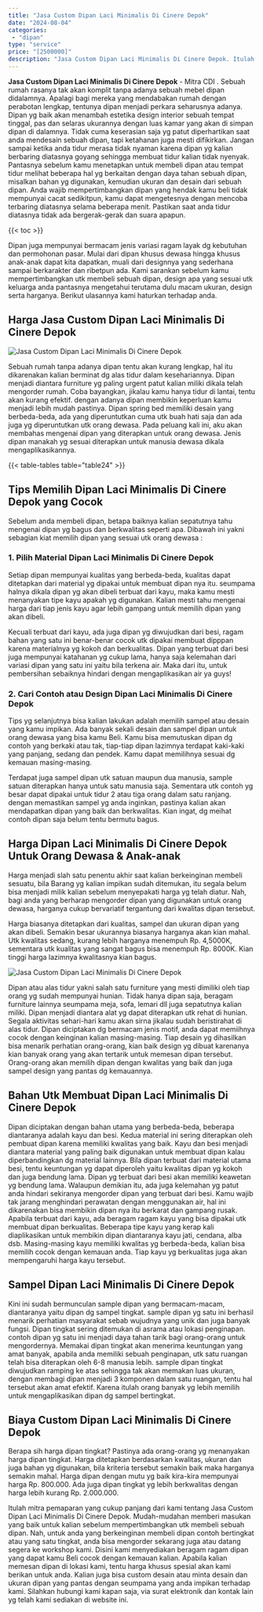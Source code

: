 ```yaml
---
title: "Jasa Custom Dipan Laci Minimalis Di Cinere Depok"
date: "2024-08-04"
categories:
 - "dipan"
type: "service"
price: "[2500000]"
description: "Jasa Custom Dipan Laci Minimalis Di Cinere Depok. Itulah mitra pemaparan yang cukup panjang dari kami tentang Jasa Custom Dipan Laci Minimalis Di Cinere Depo..."
---
```


**Jasa Custom Dipan Laci Minimalis Di Cinere Depok** - Mitra CDI . Sebuah rumah rasanya tak akan komplit tanpa adanya sebuah mebel dipan didalamnya. Apalagi bagi mereka yang mendabakan rumah dengan perabotan lengkap, tentunya dipan menjadi perkara seharusnya adanya. Dipan yg baik akan menambah estetika design interior sebuah tempat tinggal, pas dan selaras ukurannya dengan luas kamar yang akan di simpan dipan di dalamnya. Tidak cuma keserasian saja yg patut diperhartikan saat anda mendesain sebuah dipan, tapi ketahanan juga mesti difikirkan. Jangan sampai ketika anda tidur merasa tidak nyaman karena dipan yg kalian berbaring diatasnya goyang sehingga membuat tidur kalian tidak nyenyak. Pantasnya sebelum kamu menetapkan untuk membeli dipan atau tempat tidur melihat beberapa hal yg berkaitan dengan daya tahan sebuah dipan, misalkan bahan yg digunakan, kemudian ukuran dan desain dari sebuah dipan. Anda wajib mempertimbangkan dipan yang hendak kamu beli tidak mempunyai cacat sedikitpun, kamu dapat mengetesnya dengan mencoba terbaring diatasnya selama beberapa menit. Pastikan saat anda tidur diatasnya tidak ada bergerak-gerak dan suara apapun.

{{< toc >}}

Dipan juga mempunyai bermacam jenis variasi ragam layak dg kebutuhan dan permohonan pasar. Mulai dari dipan khusus dewasa hingga khusus anak-anak dapat kita dapatkan, muali dari designnya yang sederhana sampai berkarakter dan ribetpun ada. Kami sarankan sebelum kamu mempertimbangkan utk membeli sebuah dipan, design apa yang sesuai utk keluarga anda pantasnya mengetahui terutama dulu macam ukuran, design serta harganya. Berikut ulasannya kami haturkan terhadap anda.

## Harga Jasa Custom Dipan Laci Minimalis Di Cinere Depok

![Jasa Custom Dipan Laci Minimalis Di Cinere Depok](/images/mebel/dipan-dewasa-003.jpg)

Sebuah rumah tanpa adanya dipan tentu akan kurang lengkap, hal itu dikarenakan kalian berminat dg alas tidur dalam kesehariannya. Dipan menjadi diantara furniture yg paling urgent patut kalian miliki dikala telah mengorder rumah. Coba bayangkan, jikalau kamu hanya tidur di lantai, tentu akan kurang efektif. dengan adanya dipan membikin keperluan kamu menjadi lebih mudah pastinya. Dipan spring bed memiliki desain yang berbeda-beda, ada yang diperuntutkan cuma utk buah hati saja dan ada juga yg diperuntutkan utk orang dewasa. Pada peluang kali ini, aku akan membahas mengenai dipan yang diterapkan untuk orang dewasa. Jenis dipan manakah yg sesuai diterapkan untuk manusia dewasa dikala mengaplikasikannya.

{{< table-tables table="table24" >}}

## Tips Memilih Dipan Laci Minimalis Di Cinere Depok yang Cocok

Sebelum anda membeli dipan, betapa baiknya kalian sepatutnya tahu mengenai dipan yg bagus dan berkwalitas seperti apa. Dibawah ini yakni sebagian kiat memilih dipan yang sesuai utk orang dewasa :

### 1\. Pilih Material Dipan Laci Minimalis Di Cinere Depok

Setiap dipan mempunyai kualitas yang berbeda-beda, kualitas dapat ditetapkan dari material yg dipakai untuk membuat dipan nya itu. seumpama halnya dikala dipan yg akan dibeli terbuat dari kayu, maka kamu mesti menanyakan tipe kayu apakah yg digunakan. Kalian mesti tahu mengenai harga dari tiap jenis kayu agar lebih gampang untuk memilih dipan yang akan dibeli.

Kecuali terbuat dari kayu, ada juga dipan yg diwujudkan dari besi, ragam bahan yang satu ini benar-benar cocok utk dipakai membuat dipppan karena materialnya yg kokoh dan berkualitas. Dipan yang terbuat dari besi juga mempunyai katahanan yg cukup lama, hanya saja kelemahan dari variasi dipan yang satu ini yaitu bila terkena air. Maka dari itu, untuk pembersihan sebaiknya hindari dengan mengaplikasikan air ya guys!

### 2\. Cari Contoh atau Design Dipan Laci Minimalis Di Cinere Depok

Tips yg selanjutnya bisa kalian lakukan adalah memilih sampel atau desain yang kamu impikan. Ada banyak sekali desain dan sampel dipan untuk orang dewasa yang bisa kamu Beli. Kamu bisa memutuskan dipan dg contoh yang berkaki atau tak, tiap-tiap dipan lazimnya terdapat kaki-kaki yang panjang, sedang dan pendek. Kamu dapat memilihnya sesuai dg kemauan masing-masing.

Terdapat juga sampel dipan utk satuan maupun dua manusia, sample satuan diterapkan hanya untuk satu manusia saja. Sementara utk contoh yg besar dapat dipakai untuk tidur 2 atau tiga orang dalam satu ranjang. dengan memastikan sampel yg anda inginkan, pastinya kalian akan mendapatkan dipan yang baik dan berkwalitas. Kian ingat, dg meihat contoh dipan saja belum tentu bermutu bagus.

## Harga Dipan Laci Minimalis Di Cinere Depok Untuk Orang Dewasa & Anak-anak

Harga menjadi slah satu penentu akhir saat kalian berkeinginan membeli sesuatu, bila Barang yg kalian impikan sudah ditemukan, itu segala belum bisa menjadi milik kalian sebelum menyepakati harga yg telah diatur. Nah, bagi anda yang berharap mengorder dipan yang digunakan untuk orang dewasa, harganya cukup bervariatif tergantung dari kwalitas dipan tersebut.

Harga biasanya ditetapkan dari kualitas, sampel dan ukuran dipan yang akan dibeli. Semakin besar ukurannya biasanya harganya akan kian mahal. Utk kwalitas sedang, kurang lebih harganya menempuh Rp. 4,5000K, sementara utk kualitas yang sangat bagus bisa menempuh Rp. 8000K. Kian tinggi harga lazimnya kwalitasnya kian bagus.

![Jasa Custom Dipan Laci Minimalis Di Cinere Depok](/images/mebel/dipan-anak-018-1.jpg)

Dipan atau alas tidur yakni salah satu furniture yang mesti dimiliki oleh tiap orang yg sudah mempunyai hunian. Tidak hanya dipan saja, beragam furniture lainnya seumpama meja, sofa, lemari dll juga sepatutnya kalian miliki. Dipan menjadi diantara alat yg dapat diterapkan utk rehat di hunian. Segala aktivitas sehari-hari kamu akan sirna jikalau sudah beristirahat di alas tidur. Dipan diciptakan dg bermacam jenis motif, anda dapat memiihnya cocok dengan keinginan kalian masing-masing. Tiap desain yg dihasilkan bisa menarik perhatian orang-orang, kian baik design yg dibuat karenanya kian banyak orang yang akan tertarik untuk memesan dipan tersebut. Orang-orang akan memilih dipan dengan kwalitas yang baik dan juga sampel design yang pantas dg kemauannya.

## Bahan Utk Membuat Dipan Laci Minimalis Di Cinere Depok

Dipan diciptakan dengan bahan utama yang berbeda-beda, beberapa diantaranya adalah kayu dan besi. Kedua material ini sering diterapkan oleh pembuat dipan karena memiliki kwalitas yang baik. Kayu dan besi menjadi diantara material yang paling baik digunakan untuk membuat dipan kalau diperbandingkan dg material lainnya. Bila dipan terbuat dari material utama besi, tentu keuntungan yg dapat diperoleh yaitu kwalitas dipan yg kokoh dan juga bendung lama. Dipan yg terbuat dari besi akan memiliki keawetan yg bendung lama. Walaupun demikian itu, ada juga kelemahan yg patut anda hindari sekiranya mengorder dipan yang terbuat dari besi. Kamu wajib tak jarang menghindari perawatan dengan menggunakan air, hal ini dikarenakan bisa membikin dipan nya itu berkarat dan gampang rusak. Apabila terbuat dari kayu, ada beragam ragam kayu yang bisa dipakai utk membuat dipan berkualitas. Beberapa tipe kayu yang kerap kali diaplikasikan untuk membikin dipan diantaranya kayu jati, cendana, alba dsb. Masing-masing kayu memiliki kwalitas yg berbeda-beda, kalian bisa memilih cocok dengan kemauan anda. Tiap kayu yg berkualitas juga akan mempengaruhi harga kayu tersebut.

## Sampel Dipan Laci Minimalis Di Cinere Depok

Kini ini sudah bermunculan sample dipan yang bermacam-macam, diantaranya yaitu dipan dg sampel tingkat. sample dipan yg satu ini berhasil menarik perhatian masyarakat sebab wujudnya yang unik dan juga banyak fungsi. Dipan tingkat sering ditemukan di asrama atau lokasi penginapan. contoh dipan yg satu ini menjadi daya tahan tarik bagi orang-orang untuk mengordernya. Memakai dipan tingkat akan menerima keuntungan yang amat banyak, apabila anda memiliki sebuah penginapan, utk satu ruangan telah bisa diterapkan oleh 6-8 manusia lebih. sample dipan tingkat diwujudkan ramping ke atas sehingga tak akan memakan luas ukuran, dengan membagi dipan menjadi 3 komponen dalam satu ruangan, tentu hal tersebut akan amat efektif. Karena itulah orang banyak yg lebih memilih untuk mengaplikasikan dipan dg sampel bertingkat.

## Biaya Custom Dipan Laci Minimalis Di Cinere Depok

Berapa sih harga dipan tingkat? Pastinya ada orang-orang yg menanyakan harga dipan tingkat. Harga ditetapkan berdasarkan kwalitas, ukuran dan juga bahan yg digunakan, bila kriteria tersebut semakin baik maka harganya semakin mahal. Harga dipan dengan mutu yg baik kira-kira mempunyai harga Rp. 800.000. Ada juga dipan tingkat yg lebih berkwalitas dengan harga lebih kurang Rp. 2.000.000.

Itulah mitra pemaparan yang cukup panjang dari kami tentang Jasa Custom Dipan Laci Minimalis Di Cinere Depok. Mudah-mudahan memberi masukan yang baik untuk kalian sebelum mempertimbangkan utk membeli sebuah dipan. Nah, untuk anda yang berkeinginan membeli dipan contoh bertingkat atau yang satu tingkat, anda bisa mengorder sekarang juga atau datang segera ke workshop kami. Disini kami menyediakan beragam ragam dipan yang dapat kamu Beli cocok dengan kemauan kalian. Apabila kalian memesan dipan di lokasi kami, tentu harga khusus spesial akan kami berikan untuk anda. Kalian juga bisa custom desain atau minta desain dan ukuran dipan yang pantas dengan seumpama yang anda impikan terhadap kami. Silahkan hubungi kami kapan saja, via surat elektronik dan kontak lain yg telah kami sediakan di website ini.
